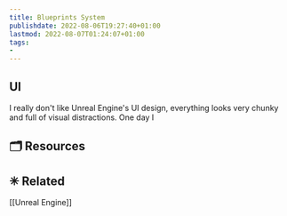 ```yaml
---
title: Blueprints System
publishdate: 2022-08-06T19:27:40+01:00
lastmod: 2022-08-07T01:24:07+01:00
tags: 
- 
---
```










## UI



I really don't like Unreal Engine's UI design, everything looks very chunky and full of visual distractions. One day I 





## 🗂 Resources 







## ✳ Related 



[[Unreal Engine]]





